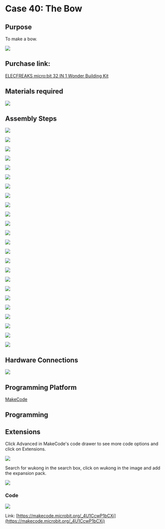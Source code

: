 ﻿# Case 40: The Bow
## Purpose
To make a bow.

![](https://wiki-media-ef.oss-cn-hongkong.aliyuncs.com//images/Wonder-Building-Kit-case-40-01.png)

## Purchase link:

[ELECFREAKS micro:bit 32 IN 1 Wonder Building Kit](https://www.elecfreaks.com/micro-bit-wonder-building-kit-without-micro-bit-board.html)

## Materials required

![](https://wiki-media-ef.oss-cn-hongkong.aliyuncs.com//images/Wonder-Building-Kit-step-case-40-01.png)

## Assembly Steps


![](https://wiki-media-ef.oss-cn-hongkong.aliyuncs.com//images/Wonder-Building-Kit-step-case-40-02.png)

![](https://wiki-media-ef.oss-cn-hongkong.aliyuncs.com//images/Wonder-Building-Kit-step-case-40-03.png)

![](https://wiki-media-ef.oss-cn-hongkong.aliyuncs.com//images/Wonder-Building-Kit-step-case-40-04.png)

![](https://wiki-media-ef.oss-cn-hongkong.aliyuncs.com//images/Wonder-Building-Kit-step-case-40-05.png)

![](https://wiki-media-ef.oss-cn-hongkong.aliyuncs.com//images/Wonder-Building-Kit-step-case-40-06.png)

![](https://wiki-media-ef.oss-cn-hongkong.aliyuncs.com//images/Wonder-Building-Kit-step-case-40-07.png)

![](https://wiki-media-ef.oss-cn-hongkong.aliyuncs.com//images/Wonder-Building-Kit-step-case-40-08.png)

![](https://wiki-media-ef.oss-cn-hongkong.aliyuncs.com//images/Wonder-Building-Kit-step-case-40-09.png)

![](https://wiki-media-ef.oss-cn-hongkong.aliyuncs.com//images/Wonder-Building-Kit-step-case-40-10.png)

![](https://wiki-media-ef.oss-cn-hongkong.aliyuncs.com//images/Wonder-Building-Kit-step-case-40-11.png)

![](https://wiki-media-ef.oss-cn-hongkong.aliyuncs.com//images/Wonder-Building-Kit-step-case-40-12.png)

![](https://wiki-media-ef.oss-cn-hongkong.aliyuncs.com//images/Wonder-Building-Kit-step-case-40-13.png)

![](https://wiki-media-ef.oss-cn-hongkong.aliyuncs.com//images/Wonder-Building-Kit-step-case-40-14.png)

![](https://wiki-media-ef.oss-cn-hongkong.aliyuncs.com//images/Wonder-Building-Kit-step-case-40-15.png)

![](https://wiki-media-ef.oss-cn-hongkong.aliyuncs.com//images/Wonder-Building-Kit-step-case-40-16.png)

![](https://wiki-media-ef.oss-cn-hongkong.aliyuncs.com//images/Wonder-Building-Kit-step-case-40-17.png)

![](https://wiki-media-ef.oss-cn-hongkong.aliyuncs.com//images/Wonder-Building-Kit-step-case-40-18.png)

![](https://wiki-media-ef.oss-cn-hongkong.aliyuncs.com//images/Wonder-Building-Kit-step-case-40-19.png)

![](https://wiki-media-ef.oss-cn-hongkong.aliyuncs.com//images/Wonder-Building-Kit-step-case-40-20.png)

![](https://wiki-media-ef.oss-cn-hongkong.aliyuncs.com//images/Wonder-Building-Kit-step-case-40-21.png)

![](https://wiki-media-ef.oss-cn-hongkong.aliyuncs.com//images/Wonder-Building-Kit-step-case-40-22.png)

![](https://wiki-media-ef.oss-cn-hongkong.aliyuncs.com//images/Wonder-Building-Kit-step-case-40-23.png)

![](https://wiki-media-ef.oss-cn-hongkong.aliyuncs.com//images/Wonder-Building-Kit-step-case-40-24.png)

![](https://wiki-media-ef.oss-cn-hongkong.aliyuncs.com//images/Wonder-Building-Kit-step-case-40-25.png)



## Hardware Connections

![](https://wiki-media-ef.oss-cn-hongkong.aliyuncs.com//images/Wonder-Building-Kit-case-40-03.png)

## Programming Platform

[MakeCode](https://makecode.microbit.org/)

## Programming
## Extensions
Click Advanced in MakeCode's code drawer to see more code options and click on Extensions.

![](https://wiki-media-ef.oss-cn-hongkong.aliyuncs.com//images/Wonder-Building-Kit-case-21-02.png)

Search for wukong in the search box, click on wukong in the image and add the expansion pack.

![](https://wiki-media-ef.oss-cn-hongkong.aliyuncs.com//images/Wonder-Building-Kit-case-21-03.png)





### Code

![](https://wiki-media-ef.oss-cn-hongkong.aliyuncs.com//images/Wonder-Building-Kit-case-40-04.png)

Link: [https://makecode.microbit.org/_4U1CcwP1bCXi](https://makecode.microbit.org/_4U1CcwP1bCXi)
